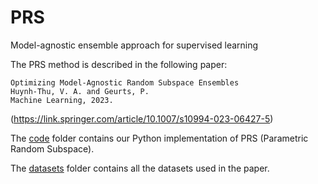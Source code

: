 # PRS
Model-agnostic ensemble approach for supervised learning

The PRS method is described in the following paper:
```
Optimizing Model-Agnostic Random Subspace Ensembles
Huynh-Thu, V. A. and Geurts, P.
Machine Learning, 2023.
```
(https://link.springer.com/article/10.1007/s10994-023-06427-5)

The [code](https://github.com/vahuynh/PRS/tree/master/code) folder contains our Python implementation of PRS (Parametric Random Subspace).

The [datasets](https://github.com/vahuynh/PRS/tree/master/datasets) folder contains all the datasets used in the paper. 